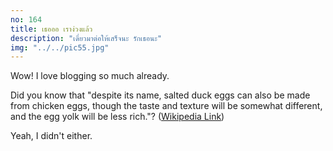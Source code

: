```yaml
---
no: 164
title: เธอออ เราง่วงแล้ว
description: "เดี๋ยวมาต่อให้เสร็จนะ รักเธอนะ"
img: "../../pic55.jpg"
---
```


Wow! I love blogging so much already.

Did you know that "despite its name, salted duck eggs can also be made from
chicken eggs, though the taste and texture will be somewhat different, and the
egg yolk will be less rich."?
([Wikipedia Link](https://en.wikipedia.org/wiki/Salted_duck_egg))

Yeah, I didn't either.
